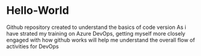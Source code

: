 # Hello-World
Github repository created to understand the basics of code version
As i have strated my training on Azure DevOps, getting myself more closely engaged with how github works will help me understand the overall flow of activities for DevOps
